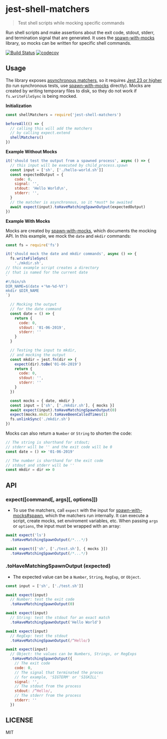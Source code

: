# jest-shell-matchers

> Test shell scripts while mocking specific commands

Run shell scripts and make assertions about the exit code, stdout, stderr, and termination signal that are generated. It uses the [spawn-with-mocks](https://www.npmjs.com/package/spawn-with-mocks) library, so mocks can be written for specific shell commands.

[![Build Status](https://travis-ci.org/raingerber/jest-shell-matchers.svg?branch=master)](https://travis-ci.org/raingerber/jest-shell-matchers) [![codecov](https://codecov.io/gh/raingerber/jest-shell-matchers/branch/master/graph/badge.svg)](https://codecov.io/gh/raingerber/jest-shell-matchers)

## Usage

The library exposes [asynchronous matchers](https://jestjs.io/docs/en/expect#async-matchers), so it requires [Jest 23 or higher](https://jestjs.io/blog/2018/05/29/jest-23-blazing-fast-delightful-testing.html#custom-asynchronous-matchers) (to run synchronous tests, use [spawn-with-mocks](https://www.npmjs.com/package/spawn-with-mocks) directly). Mocks are created by writing temporary files to disk, so they do not work if `fs.writeFileSync` is being mocked.

**Initialization**

```javascript
const shellMatchers = require('jest-shell-matchers')

beforeAll(() => {
  // calling this will add the matchers
  // by calling expect.extend
  shellMatchers()
})
```

**Example Without Mocks**

```javascript
it('should test the output from a spawned process', async () => {
  // this input will be executed by child_process.spawn
  const input = ['sh', ['./hello-world.sh']]
  const expectedOutput = {
    code: 0,
    signal: '',
    stdout: 'Hello World\n',
    stderr: '',
  }
  // the matcher is asynchronous, so it *must* be awaited
  await expect(input).toHaveMatchingSpawnOutput(expectedOutput)
})

```

**Example With Mocks**

Mocks are created by [spawn-with-mocks](https://www.npmjs.com/package/spawn-with-mocks), which documents the mocking API. In this example, we mock the `date` and `mkdir` commands:

```javascript
const fs = require('fs')

it('should mock the date and mkdir commands', async () => {
  fs.writeFileSync(
    './mkdir.sh',
// this example script creates a directory
// that is named for the current date
`
#!/bin/sh
DIR_NAME=$(date +'%m-%d-%Y')
mkdir $DIR_NAME
`)

  // Mocking the output
  // for the date command
  const date = () => {
    return {
      code: 0,
      stdout: '01-06-2019',
      stderr: ''
    }
  }

  // Testing the input to mkdir,
  // and mocking the output
  const mkdir = jest.fn(dir => {
    expect(dir).toBe('01-06-2019')
    return {
      code: 0,
      stdout: '',
      stderr: ''
    }
  })

  const mocks = { date, mkdir }
  const input = ['sh', ['./mkdir.sh'], { mocks }]
  await expect(input).toHaveMatchingSpawnOutput(0)
  expect(mocks.mkdir).toHaveBeenCalledTimes(1)
  fs.unlinkSync('./mkdir.sh')
})
```

Mocks can also return a `Number` or `String` to shorten the code:

```javascript
// The string is shorthand for stdout;
// stderr will be '' and the exit code will be 0
const date = () => '01-06-2019'

// The number is shorthand for the exit code
// stdout and stderr will be ''
const mkdir = dir => 0
```

## API

### expect([command[, args][, options]])

- To use the matchers, call `expect` with the input for [spawn-with-mocks#spawn](https://github.com/raingerber/spawn-with-mocks#spawn-command-args-options), which the matchers run internally. It can execute a script, create mocks, set enviroment variables, etc. When passing `args` or `options`, the input must be wrapped with an array:

```javascript
await expect('ls')
  .toHaveMatchingSpawnOutput(/*...*/)

await expect(['sh', ['./test.sh'], { mocks }])
  .toHaveMatchingSpawnOutput(/*...*/)
```

### **.toHaveMatchingSpawnOutput (expected)**

- The expected value can be a `Number`, `String`, `RegExp`, or `Object`.

```javascript
const input = ['sh', ['./test.sh']]

await expect(input)
  // Number: test the exit code
  .toHaveMatchingSpawnOutput(0)

await expect(input)
  // String: test the stdout for an exact match
  .toHaveMatchingSpawnOutput('Hello World')

await expect(input)
  // RegExp: test the stdout
  .toHaveMatchingSpawnOutput(/^Hello/)

await expect(input)
  // Object: the values can be Numbers, Strings, or RegExps
  .toHaveMatchingSpawnOutput({
    // The exit code
    code: 0,
    // The signal that terminated the proces
    // for example, 'SIGTERM' or 'SIGKILL'
    signal: '',
    // The stdout from the process
    stdout: /^Hello/,
    // The stderr from the process
    stderr: ''
  })
```

## LICENSE

MIT
